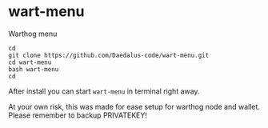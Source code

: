 # wart-menu  
Warthog menu  

````cd````  
````git clone https://github.com/Daedalus-code/wart-menu.git````  
````cd wart-menu````  
````bash wart-menu````  
````cd````  

After install you can start ````wart-menu```` in terminal right away.  

At your own risk, this was made for ease setup for warthog node and wallet.  
Please remember to backup PRIVATEKEY!  
